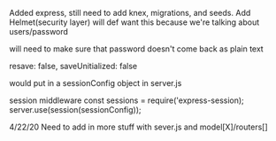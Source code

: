 Added express, still need to add knex, migrations, and seeds. Add Helmet(security layer) will def want this because we're talking about users/password

will need to make sure that password doesn't come back as plain text

resave: false,
saveUnitialized: false

would put in a sessionConfig object in server.js

session middleware
const sessions = require('express-session);
server.use(session(sessionConfig));

4/22/20 
Need to add in more stuff with sever.js and model[X]/routers[]